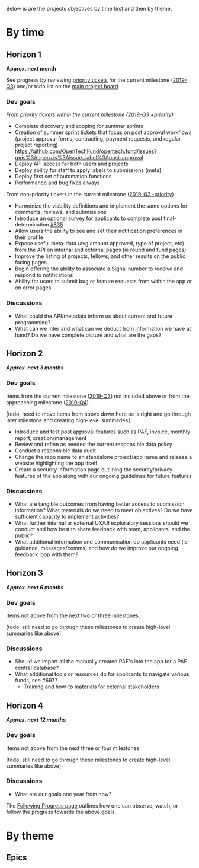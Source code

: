 Below is are the projects objectives by time first and then by theme.

# By time
## Horizon 1
**Approx. next month**

See progress by reviewing [priority tickets](https://github.com/OpenTechFund/opentech.fund/labels/priority) for the current milestone ([2019-Q3](https://github.com/OpenTechFund/opentech.fund/milestone/2)) and/or todo list on the [main project board](https://github.com/OpenTechFund/opentech.fund/projects/2). 

### Dev goals
_From priority tickets within the current milestone ([2019-Q3 +priority](https://github.com/OpenTechFund/opentech.fund/issues?page=2&q=is%3Aopen+is%3Aissue+label%3Apriority+milestone%3A2019-Q3&utf8=%E2%9C%93))_

* Complete discovery and scoping for summer sprints
* Creation of summer sprint tickets that focus on post approval workflows (project approval forms, contracting, payment requests, and regular project reporting) https://github.com/OpenTechFund/opentech.fund/issues?q=is%3Aopen+is%3Aissue+label%3Apost-approval
* Deploy API access for both users and projects
* Deploy ability for staff to apply labels to submissions (meta)
* Deploy first set of automation functions
* Performance and bug fixes always

From non-priority tickets in the current milestone ([2019-Q3 -priority](https://github.com/OpenTechFund/opentech.fund/issues?utf8=%E2%9C%93&q=is%3Aopen+is%3Aissue+-label%3Apriority+milestone%3A2019-Q3+))

* Harmonize the viability definitions and implement the same options for comments, reviews, and submissions
* Introduce an optional survey for applicants to complete post final-determination [#835](https://github.com/OpenTechFund/opentech.fund/issues/835)
* Allow users the ability to see and set their notification preferences in their profile
* Expose useful meta-data (avg amount approved, type of project, etc) from the API on internal and external pages (ie round and fund pages) 
* Improve the listing of projects, fellows, and other results on the public facing pages
* Begin offering the ability to associate a Signal number to receive and respond to notifications
* Ability for users to submit bug or feature requests from within the app or on error pages

### Discussions 
* What could the API/metadata inform us about current and future programming?
* What can we infer and what can we deduct from information we have at hand? Do we have complete picture and what are the gaps?

## Horizon 2
**_Approx. next 3 months_**

### Dev goals
Items from the current milestone ([2019-Q3](https://github.com/OpenTechFund/opentech.fund/milestone/2)) not included above or from the approaching milestone ([2019-Q4](https://github.com/OpenTechFund/opentech.fund/milestone/3)).

[todo, need to move items from above down here as is right and go through later milestone and creating high-level summaries]

* Introduce and test post approval features such as PAF, invoice, monthly report, creation/management
* Review and refine as needed the current responsible data policy
* Conduct a responsible data audit
* Change the repo name to an standalone project/app name and release a website highlighting the app itself
* Create a security information page outlining the security/privacy features of the app along with our ongoing guidelines for future features


### Discussions
* What are tangible outcomes from having better access to submission information? What materials do we need to meet objectives? Do we have sufficient capacity to implement activities?
* What further internal or external UX/UI exploratory sessions should we conduct and how best to share feedback with team, applicants, and the public?
* What additional information and communication do applicants need (ie guidance, messages/comms) and how do we improve our ongoing feedback loop with them?

## Horizon 3
**_Approx. next 6 months_**

### Dev goals
Items not above from the next two or three milestones.

[todo, still need to go through these milestones to create high-level summaries like above]

### Discussions

* Should we import all the manually created PAF's into the app for a PAF central database?
* What additional tools or resources do for applicants to navigate various funds, see #697?
  * Training and how-to materials for external stakeholders

## Horizon 4
**_Approx. next 12 months_**

### Dev goals
Items not above from the next three or four milestones.

[todo, still need to go through these milestones to create high-level summaries like above]

### Discussions
* What are our goals one year from now?

The [Following Progress page](https://github.com/OpenTechFund/opentech.fund/wiki/Following-progress) outlines how one can observe, watch, or follow the progress towards the above goals.

# By theme

## Epics
